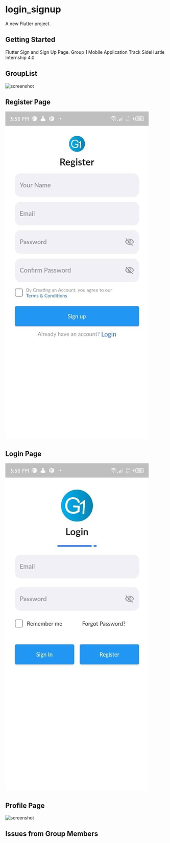 # login_signup

A new Flutter project.

## Getting Started

Flutter Sign and Sign Up Page.
Group 1 Mobile Application Track 
SideHustle Internship 4.0
## GroupList
<img src="Group List.png" alt="screenshot">

## Register Page
<img src="Register_page.jpg" alt="screenshot">

## Login Page
<img src="Login_page.jpg" alt="screenshot">

## Profile Page
<img src="Register_page.png" alt="screenshot">


## Issues from Group Members
